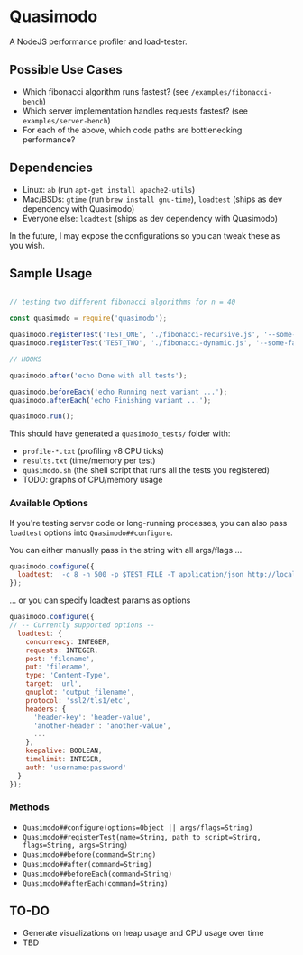 # Quasimodo

A NodeJS performance profiler and load-tester.

## Possible Use Cases

- Which fibonacci algorithm runs fastest? (see `/examples/fibonacci-bench`)
- Which server implementation handles requests fastest? (see `examples/server-bench`)
- For each of the above, which code paths are bottlenecking performance?

## Dependencies

- Linux: `ab` (run `apt-get install apache2-utils`)
- Mac/BSDs: `gtime` (run `brew install gnu-time`), `loadtest` (ships as dev dependency with Quasimodo)
- Everyone else: `loadtest` (ships as dev dependency with Quasimodo)

In the future, I may expose the configurations so you can tweak these as you wish.

## Sample Usage

```js

// testing two different fibonacci algorithms for n = 40

const quasimodo = require('quasimodo');

quasimodo.registerTest('TEST_ONE', './fibonacci-recursive.js', '--some-fancy-v8-flag', '40');
quasimodo.registerTest('TEST_TWO', './fibonacci-dynamic.js', '--some-fancy-v8-flag', '40');

// HOOKS

quasimodo.after('echo Done with all tests');

quasimodo.beforeEach('echo Running next variant ...');
quasimodo.afterEach('echo Finishing variant ...');

quasimodo.run();
```

This should have generated a `quasimodo_tests/` folder with:
- `profile-*.txt` (profiling v8 CPU ticks)
- `results.txt` (time/memory per test)
- `quasimodo.sh` (the shell script that runs all the tests you registered)
- TODO: graphs of CPU/memory usage

### Available Options

If you're testing server code or long-running processes, you can also pass `loadtest` options into `Quasimodo##configure`.

You can either manually pass in the string with all args/flags ...
```js
quasimodo.configure({
  loadtest: '-c 8 -n 500 -p $TEST_FILE -T application/json http://localhost:3000/end_point'
});
```

... or you can specify loadtest params as options
```js
quasimodo.configure({
// -- Currently supported options --
  loadtest: {
    concurrency: INTEGER,
    requests: INTEGER,
    post: 'filename',
    put: 'filename',
    type: 'Content-Type',
    target: 'url',
    gnuplot: 'output_filename',
    protocol: 'ssl2/tls1/etc',
    headers: {
      'header-key': 'header-value',
      'another-header': 'another-value',
      ...
    },
    keepalive: BOOLEAN,
    timelimit: INTEGER,
    auth: 'username:password'
  }
});

```

### Methods

- `Quasimodo##configure(options=Object || args/flags=String)`
- `Quasimodo##registerTest(name=String, path_to_script=String, flags=String, args=String)`
- `Quasimodo##before(command=String)`
- `Quasimodo##after(command=String)`
- `Quasimodo##beforeEach(command=String)`
- `Quasimodo##afterEach(command=String)`

## TO-DO

- Generate visualizations on heap usage and CPU usage over time
- TBD
